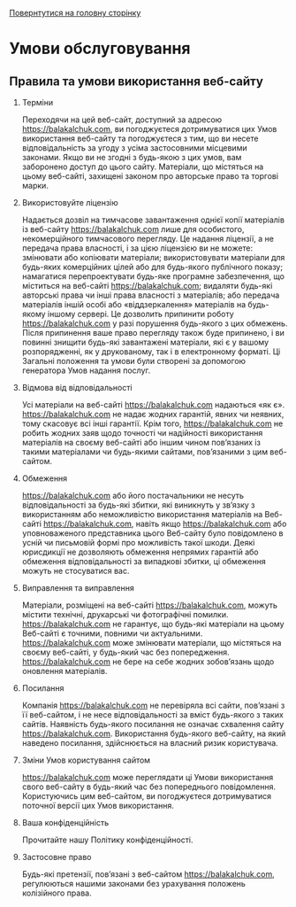 [Повернтутися на головну сторінку](/ ':class=btn')

# Умови обслуговування

## Правила та умови використання веб-сайту

1. Терміни
    
    Переходячи на цей веб-сайт, доступний за адресою https://balakalchuk.com, ви погоджуєтеся дотримуватися цих Умов використання веб-сайту та погоджуєтеся з тим, що ви несете відповідальність за угоду з усіма застосовними місцевими законами. Якщо ви не згодні з будь-якою з цих умов, вам заборонено доступ до цього сайту. Матеріали, що містяться на цьому веб-сайті, захищені законом про авторське право та торгові марки.

2. Використовуйте ліцензію

    Надається дозвіл на тимчасове завантаження однієї копії матеріалів із веб-сайту https://balakalchuk.com лише для особистого, некомерційного тимчасового перегляду. Це надання ліцензії, а не передача права власності, і за цією ліцензією ви не можете:
    змінювати або копіювати матеріали;
    використовувати матеріали для будь-яких комерційних цілей або для будь-якого публічного показу;
    намагатися перепроектувати будь-яке програмне забезпечення, що міститься на веб-сайті https://balakalchuk.com;
    видаляти будь-які авторські права чи інші права власності з матеріалів; або
    передача матеріалів іншій особі або «віддзеркалення» матеріалів на будь-якому іншому сервері.
    Це дозволить припинити роботу https://balakalchuk.com у разі порушення будь-якого з цих обмежень. Після припинення ваше право перегляду також буде припинено, і ви повинні знищити будь-які завантажені матеріали, які є у вашому розпорядженні, як у друкованому, так і в електронному форматі. Ці Загальні положення та умови були створені за допомогою генератора Умов надання послуг.

3. Відмова від відповідальності

    Усі матеріали на веб-сайті https://balakalchuk.com надаються «як є». https://balakalchuk.com не надає жодних гарантій, явних чи неявних, тому скасовує всі інші гарантії. Крім того, https://balakalchuk.com не робить жодних заяв щодо точності чи надійності використання матеріалів на своєму веб-сайті або іншим чином пов’язаних із такими матеріалами чи будь-якими сайтами, пов’язаними з цим веб-сайтом.

4. Обмеження
    
    https://balakalchuk.com або його постачальники не несуть відповідальності за будь-які збитки, які виникнуть у зв’язку з використанням або неможливістю використання матеріалів на Веб-сайті https://balakalchuk.com, навіть якщо https://balakalchuk.com або уповноваженого представника цього Веб-сайту було повідомлено в усній чи письмовій формі про можливість такої шкоди. Деякі юрисдикції не дозволяють обмеження непрямих гарантій або обмеження відповідальності за випадкові збитки, ці обмеження можуть не стосуватися вас.

5. Виправлення та виправлення

    Матеріали, розміщені на веб-сайті https://balakalchuk.com, можуть містити технічні, друкарські чи фотографічні помилки. https://balakalchuk.com не гарантує, що будь-які матеріали на цьому Веб-сайті є точними, повними чи актуальними. https://balakalchuk.com може змінювати матеріали, що містяться на своєму веб-сайті, у будь-який час без попередження. https://balakalchuk.com не бере на себе жодних зобов’язань щодо оновлення матеріалів.

6. Посилання
    
    Компанія https://balakalchuk.com не перевіряла всі сайти, пов’язані з її веб-сайтом, і не несе відповідальності за вміст будь-якого з таких сайтів. Наявність будь-якого посилання не означає схвалення сайту https://balakalchuk.com. Використання будь-якого веб-сайту, на який наведено посилання, здійснюється на власний ризик користувача.

7. Зміни Умов користування сайтом
    
    https://balakalchuk.com може переглядати ці Умови використання свого веб-сайту в будь-який час без попереднього повідомлення. Користуючись цим веб-сайтом, ви погоджуєтеся дотримуватися поточної версії цих Умов використання.

8. Ваша конфіденційність
    
    Прочитайте нашу Політику конфіденційності.

9. Застосовне право
    
    Будь-які претензії, пов’язані з веб-сайтом https://balakalchuk.com, регулюються нашими законами без урахування положень колізійного права.